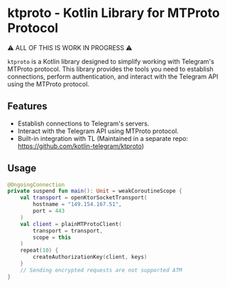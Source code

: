 # ktproto - Kotlin Library for MTProto Protocol

⚠️ ALL OF THIS IS WORK IN PROGRESS ⚠️

`ktproto` is a Kotlin library designed to simplify working with Telegram's MTProto protocol. This library provides the tools you need to establish connections, perform authentication, and interact with the Telegram API using the MTProto protocol.

## Features

- Establish connections to Telegram's servers.
- Interact with the Telegram API using MTProto protocol.
- Built-in integration with TL (Maintained in a separate repo: https://github.com/kotlin-telegram/ktproto)

## Usage

```kotlin
@OngoingConnection
private suspend fun main(): Unit = weakCoroutineScope {
    val transport = openKtorSocketTransport(
        hostname = "149.154.167.51",
        port = 443
    )
    val client = plainMTProtoClient(
        transport = transport,
        scope = this
    )
    repeat(10) {
        createAuthorizationKey(client, keys)
    }
    // Sending encrypted requests are not supported ATM
}
```
